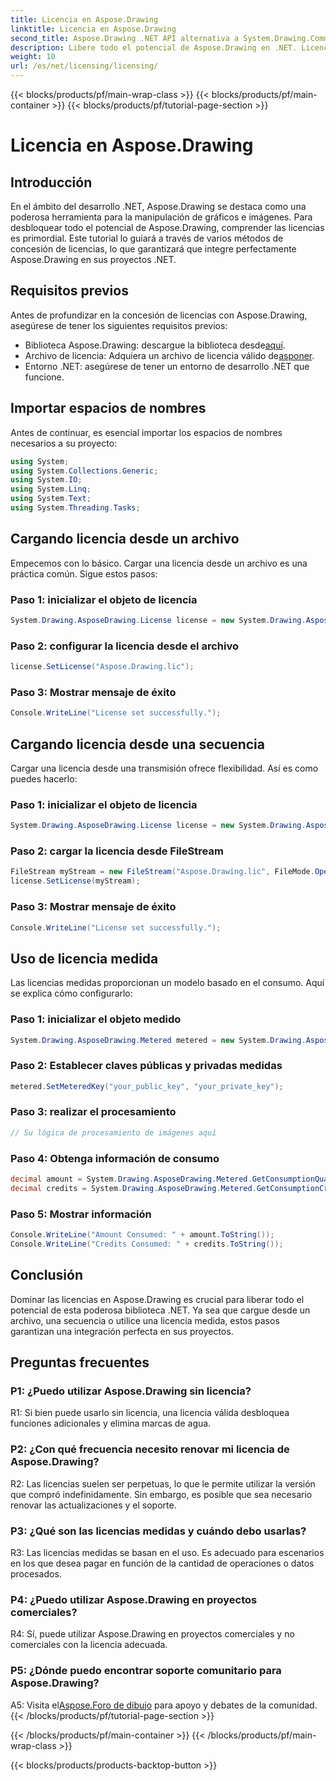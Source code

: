 ```yaml
---
title: Licencia en Aspose.Drawing
linktitle: Licencia en Aspose.Drawing
second_title: Aspose.Drawing .NET API alternativa a System.Drawing.Common
description: Libere todo el potencial de Aspose.Drawing en .NET. Licencia maestra para una integración perfecta. Descárguelo ahora y mejore sus gráficos y manipulación de imágenes.
weight: 10
url: /es/net/licensing/licensing/
---
```


{{< blocks/products/pf/main-wrap-class >}}
{{< blocks/products/pf/main-container >}}
{{< blocks/products/pf/tutorial-page-section >}}

# Licencia en Aspose.Drawing

## Introducción

En el ámbito del desarrollo .NET, Aspose.Drawing se destaca como una poderosa herramienta para la manipulación de gráficos e imágenes. Para desbloquear todo el potencial de Aspose.Drawing, comprender las licencias es primordial. Este tutorial lo guiará a través de varios métodos de concesión de licencias, lo que garantizará que integre perfectamente Aspose.Drawing en sus proyectos .NET.

## Requisitos previos

Antes de profundizar en la concesión de licencias con Aspose.Drawing, asegúrese de tener los siguientes requisitos previos:

-  Biblioteca Aspose.Drawing: descargue la biblioteca desde[aquí](https://releases.aspose.com/drawing/net/).
-  Archivo de licencia: Adquiera un archivo de licencia válido de[asponer](https://purchase.aspose.com/buy).
- Entorno .NET: asegúrese de tener un entorno de desarrollo .NET que funcione.

## Importar espacios de nombres

Antes de continuar, es esencial importar los espacios de nombres necesarios a su proyecto:

```csharp
using System;
using System.Collections.Generic;
using System.IO;
using System.Linq;
using System.Text;
using System.Threading.Tasks;
```

## Cargando licencia desde un archivo

Empecemos con lo básico. Cargar una licencia desde un archivo es una práctica común. Sigue estos pasos:

### Paso 1: inicializar el objeto de licencia

```csharp
System.Drawing.AsposeDrawing.License license = new System.Drawing.AsposeDrawing.License();
```

### Paso 2: configurar la licencia desde el archivo

```csharp
license.SetLicense("Aspose.Drawing.lic");
```

### Paso 3: Mostrar mensaje de éxito

```csharp
Console.WriteLine("License set successfully.");
```

## Cargando licencia desde una secuencia

Cargar una licencia desde una transmisión ofrece flexibilidad. Así es como puedes hacerlo:

### Paso 1: inicializar el objeto de licencia

```csharp
System.Drawing.AsposeDrawing.License license = new System.Drawing.AsposeDrawing.License();
```

### Paso 2: cargar la licencia desde FileStream

```csharp
FileStream myStream = new FileStream("Aspose.Drawing.lic", FileMode.Open);
license.SetLicense(myStream);
```

### Paso 3: Mostrar mensaje de éxito

```csharp
Console.WriteLine("License set successfully.");
```

## Uso de licencia medida

Las licencias medidas proporcionan un modelo basado en el consumo. Aquí se explica cómo configurarlo:

### Paso 1: inicializar el objeto medido

```csharp
System.Drawing.AsposeDrawing.Metered metered = new System.Drawing.AsposeDrawing.Metered();
```

### Paso 2: Establecer claves públicas y privadas medidas

```csharp
metered.SetMeteredKey("your_public_key", "your_private_key");
```

### Paso 3: realizar el procesamiento

```csharp
// Su lógica de procesamiento de imágenes aquí
```

### Paso 4: Obtenga información de consumo

```csharp
decimal amount = System.Drawing.AsposeDrawing.Metered.GetConsumptionQuantity();
decimal credits = System.Drawing.AsposeDrawing.Metered.GetConsumptionCredit();
```

### Paso 5: Mostrar información

```csharp
Console.WriteLine("Amount Consumed: " + amount.ToString());
Console.WriteLine("Credits Consumed: " + credits.ToString());
```

## Conclusión

Dominar las licencias en Aspose.Drawing es crucial para liberar todo el potencial de esta poderosa biblioteca .NET. Ya sea que cargue desde un archivo, una secuencia o utilice una licencia medida, estos pasos garantizan una integración perfecta en sus proyectos.

## Preguntas frecuentes

### P1: ¿Puedo utilizar Aspose.Drawing sin licencia?

R1: Si bien puede usarlo sin licencia, una licencia válida desbloquea funciones adicionales y elimina marcas de agua.

### P2: ¿Con qué frecuencia necesito renovar mi licencia de Aspose.Drawing?

R2: Las licencias suelen ser perpetuas, lo que le permite utilizar la versión que compró indefinidamente. Sin embargo, es posible que sea necesario renovar las actualizaciones y el soporte.

### P3: ¿Qué son las licencias medidas y cuándo debo usarlas?

R3: Las licencias medidas se basan en el uso. Es adecuado para escenarios en los que desea pagar en función de la cantidad de operaciones o datos procesados.

### P4: ¿Puedo utilizar Aspose.Drawing en proyectos comerciales?

R4: Sí, puede utilizar Aspose.Drawing en proyectos comerciales y no comerciales con la licencia adecuada.

### P5: ¿Dónde puedo encontrar soporte comunitario para Aspose.Drawing?

 A5: Visita el[Aspose.Foro de dibujo](https://forum.aspose.com/c/diagram/17) para apoyo y debates de la comunidad.
{{< /blocks/products/pf/tutorial-page-section >}}

{{< /blocks/products/pf/main-container >}}
{{< /blocks/products/pf/main-wrap-class >}}

{{< blocks/products/products-backtop-button >}}
